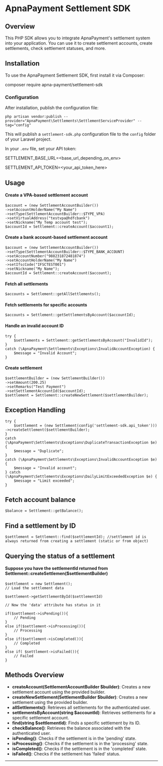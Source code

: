 # ApnaPayment Settlement SDK

## Overview
This PHP SDK allows you to integrate ApnaPayment's settlement system into your application. You can use it to create settlement accounts, create settlements, check settlement statuses, and more.

## Installation

To use the ApnaPayment Settlement SDK, first install it via Composer:

composer require apna-payment/settlement-sdk

### Configuration

After installation, publish the configuration file:

    php artisan vendor:publish --provider="ApnaPayment\Settlements\SettlementServiceProvider" --tag="config"

This will publish a `settlement-sdk.php` configuration file to the `config` folder of your Laravel project.

In your `.env` file, set your API token:

SETTLEMENT_BASE_URL=<base_url_depending_on_env>

SETTLEMENT_API_TOKEN=<your_api_token_here>

## Usage

#### Create a VPA-based settlement account

    $account = (new SettlementAccountBuilder())
    ->setAccountHolderName("My Name")
    ->setType(SettlementAccountBuilder::$TYPE_VPA)
    ->setVirtualAddress("testvpa@hdfcbank")
    ->setNickname("My Temp account test");
    $accountId = Settlement::createAccount($account1);

#### Create a bank account-based settlement account

    $account = (new SettlementAccountBuilder())
    ->setType(SettlementAccountBuilder::$TYPE_BANK_ACCOUNT)
    ->setAccountNumber("988231872481874")
    ->setAccountHolderName("My Name")
    ->setIfscCode("IFSCTEST001")
    ->setNickname("My Name");
    $accountId = Settlement::createAccount($account);


#### Fetch all settlements
    $accounts = Settlement::getAllSettlements();

#### Fetch settlements for specific accounts
    $accounts = Settlement::getSettlementsByAccount($accountId);

#### Handle an invalid account ID
    try {
        $settlements = Settlement::getSettlementsByAccount("InvalidId");
    } 
    catch (\ApnaPayment\Settlements\Exceptions\InvalidAccountException) {
        $message = "Invalid Account";
    }

#### Create settlement
    $settlementBuilder = (new SettlementBuilder())
    ->setAmount(200.25)
    ->setRemarks("Test Payment")
    ->setSettlementAccountId($accountId);
    $settlement = Settlement::createNewSettlement($settlementBuilder);


## Exception Handling
    try {
        $settlement = (new Settlement(config('settlement-sdk.api_token')))
    ->createSettlement($settlementBuilder);
    } 
    catch (\ApnaPayment\Settlements\Exceptions\DuplicateTransactionException $e) {
        $message = "Duplicate";
    } 
    catch (\ApnaPayment\Settlements\Exceptions\InvalidAccountException $e) {
        $message = "Invalid account";
    } catch (\ApnaPayment\Settlements\Exceptions\DailyLimitExceededException $e) {
        $message = "Limit exceeded";
    }

## Fetch account balance
    $balance = Settlement::getBalance();

## Find a settlement by ID
    $settlement = Settlement::find($settlementId); //settlement id is always returned from creating a settlement (static or from object)


## Querying the status of a settlement
#### Suppose you have the settlementId returned from Settlement::createSettlemen($settlementBuilder)
    $settlement = new Settlement();
    // Load the settlement data

    $settlement->getSettlementById($settlementId)

    // Now the 'data' attribute has status in it

    if($settlement->isPending()){
        // Pending
    }
    else if($settlement->isProcessing()){
        // Processing
    }
    else if($settlement->isCompleted()){
        // Completed
    }
    else if( $settlement->isFailed()){
        // Failed 
    }




## Methods Overview

- **createAccount(SettlementAccountBuilder $builder)**: Creates a new settlement account using the provided builder.
- **createNewSettlement(SettlementBuilder $builder)**: Creates a new settlement using the provided builder.
- **allSettlements()**: Retrieves all settlements for the authenticated user.
- **settlementsByAccount(string $accountId)**: Retrieves settlements for a specific settlement account.
- **find(string $settlementId)**: Finds a specific settlement by its ID.
- **checkBalance()**: Retrieves the balance associated with the authenticated user.
- **isPending()**: Checks if the settlement is in the 'pending' state.
- **isProcessing()**: Checks if the settlement is in the 'processing' state.
- **isCompleted()**: Checks if the settlement is in the 'completed' state.
- **isFailed()**: Checks if the settlement has 'failed' status.

---
